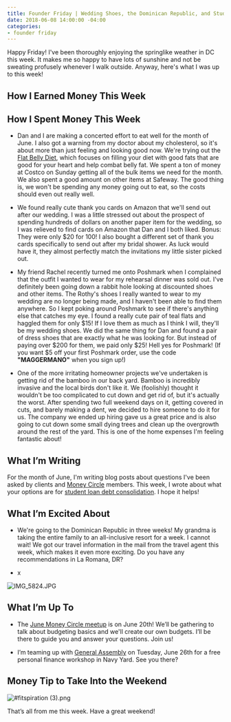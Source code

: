 ```yaml
---
title: Founder Friday | Wedding Shoes, the Dominican Republic, and Student Loan Consolidation
date: 2018-06-08 14:00:00 -04:00
categories:
- founder friday
---
```


Happy Friday! I've been thoroughly enjoying the springlike weather in DC this week. It makes me so happy to have lots of sunshine and not be sweating profusely whenever I walk outside. Anyway, here's what I was up to this week!

## How I Earned Money This Week

## How I Spent Money This Week

* Dan and I are making a concerted effort to eat well for the month of June. I also got a warning from my doctor about my cholesterol, so it's about more than just feeling and looking good now. We're trying out the [Flat Belly Diet](https://www.amazon.com/Flat-Belly-Diet-Liz-Vaccariello/dp/1250013356), which focuses on filling your diet with good fats that are good for your heart and help combat belly fat. We spent a ton of money at Costco on Sunday getting all of the bulk items we need for the month. We also spent a good amount on other items at Safeway. The good thing is, we won't be spending any money going out to eat, so the costs should even out really well.

* We found really cute thank you cards on Amazon that we'll send out after our wedding. I was a little stressed out about the prospect of spending hundreds of dollars on another paper item for the wedding, so I was relieved to find cards on Amazon that Dan and I both liked. Bonus: They were only $20 for 100! I also bought a different set of thank you cards specifically to send out after my bridal shower. As luck would have it, they almost perfectly match the invitations my little sister picked out.

* My friend Rachel recently turned me onto Poshmark when I complained that the outfit I wanted to wear for my rehearsal dinner was sold out. I've definitely been going down a rabbit hole looking at discounted shoes and other items. The Rothy's shoes I really wanted to wear to my wedding are no longer being made, and I haven't been able to find them anywhere. So I kept poking around Poshmark to see if there's anything else that catches my eye. I found a really cute pair of teal flats and haggled them for only $15! If I love them as much as I think I will, they'll be my wedding shoes. We did the same thing for Dan and found a pair of dress shoes that are exactly what he was looking for. But instead of paying over $200 for them, we paid only $25! Hell yes for Poshmark! (If you want $5 off your first Poshmark order, use the code **"MAGGERMANO"** when you sign up!)

* One of the more irritating homeowner projects we've undertaken is getting rid of the bamboo in our back yard. Bamboo is incredibly invasive and the local birds don't like it. We (foolishly) thought it wouldn't be too complicated to cut down and get rid of, but it's actually the worst. After spending two full weekend days on it, getting covered in cuts, and barely making a dent, we decided to hire someone to do it for us. The company we ended up hiring gave us a great price and is also going to cut down some small dying trees and clean up the overgrowth around the rest of the yard. This is one of the home expenses I'm feeling fantastic about!

## What I’m Writing

For the month of June, I'm writing blog posts about questions I've been asked by clients and [Money Circle](https://www.maggiegermano.com/moneycircle/) members. This week, I wrote about what your options are for [student loan debt consolidation](https://www.maggiegermano.com/blog/what-are-my-options-for-student-loan-consolidation/). I hope it helps!

## What I’m Excited About

* We're going to the Dominican Republic in three weeks! My grandma is taking the entire family to an all-inclusive resort for a week. I cannot wait! We got our travel information in the mail from the travel agent this week, which makes it even more exciting. Do you have any recommendations in La Romana, DR?

* x

![IMG_5824.JPG](/uploads/IMG_5824.JPG)

## What I’m Up To

* The [June Money Circle meetup](https://www.maggiegermano.com/events/how-to-make-a-budget/) is on June 20th! We’ll be gathering to talk about budgeting basics and we'll create our own budgets. I’ll be there to guide you and answer your questions. Join us!

* I’m teaming up with [General Assembly](https://generalassemb.ly/education/mo-money-mo-worries-get-financially-savvy-in-2018/washington-dc/49127) on Tuesday, June 26th for a free personal finance workshop in Navy Yard. See you there?

## Money Tip to Take Into the Weekend

![#fitspiration (3).png](/uploads/%23fitspiration%20(3).png)

That’s all from me this week. Have a great weekend!